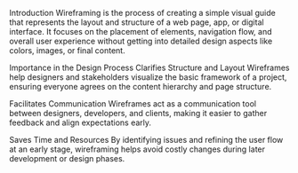 Introduction
Wireframing is the process of creating a simple visual guide that represents the layout and structure of a web page, app, or digital interface. It focuses on the placement of elements, navigation flow, and overall user experience without getting into detailed design aspects like colors, images, or final content.

Importance in the Design Process
Clarifies Structure and Layout
Wireframes help designers and stakeholders visualize the basic framework of a project, ensuring everyone agrees on the content hierarchy and page structure.

Facilitates Communication
Wireframes act as a communication tool between designers, developers, and clients, making it easier to gather feedback and align expectations early.

Saves Time and Resources
By identifying issues and refining the user flow at an early stage, wireframing helps avoid costly changes during later development or design phases.
